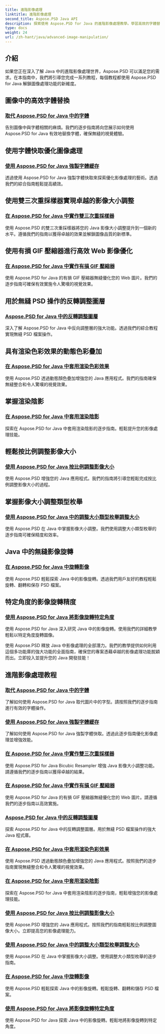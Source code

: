 ```yaml
---
title: 進階影像處理
linktitle: 進階影像處理
second_title: Aspose.PSD Java API
description: 探索使用 Aspose.PSD for Java 的進階影像處理教學。學習高效的字體替換、強製字體快取、實施雙三次重採樣器等等。
type: docs
weight: 24
url: /zh-hant/java/advanced-image-manipulation/
---
```


## 介紹

如果您正在深入了解 Java 中的進階影像處理世界，Aspose.PSD 可以滿足您的需求。在本指南中，我們將引導您完成一系列教程，每個教程都使用 Aspose.PSD for Java 解鎖圖像處理功能的新維度。

## 圖像中的高效字體替換
### [取代 Aspose.PSD for Java 中的字體](./replace-fonts/)
告別圖像中與字體相關的麻煩。我們的逐步指南將向您展示如何使用 Aspose.PSD for Java 有效地替換字體，確保無縫的視覺體驗。

## 使用字體快取優化圖像處理
### [使用 Aspose.PSD for Java 強製字體緩存](./force-font-cache/)
透過使用 Aspose.PSD for Java 強製字體快取來探索優化影像處理的藝術。透過我們的綜合指南輕鬆提高績效。

## 使用雙三次重採樣器實現卓越的影像大小調整
### [在 Aspose.PSD for Java 中實作雙三次重採樣器](./implement-bicubic-resampler/)
使用 Aspose.PSD 的雙三次重採樣器將您的 Java 影像大小調整提升到一個新的水平。遵循我們的指南以獲得卓越的效果並解鎖圖像品質的新標準。

## 使用有損 GIF 壓縮器進行高效 Web 影像優化
### [在 Aspose.PSD for Java 中實作有損 GIF 壓縮器](./implement-lossy-gif-compressor/)
使用 Aspose.PSD for Java 的有損 GIF 壓縮器無縫優化您的 Web 圖片。我們的逐步指南可確保有效實施令人驚嘆的視覺效果。

## 用於無縫 PSD 操作的反轉調整圖層
### [Aspose.PSD for Java 中的反轉調整圖層](./invert-adjustment-layer/)
深入了解 Aspose.PSD for Java 中反向調整層的強大功能。透過我們的綜合教程實現無縫 PSD 檔案操作。

## 具有渲染色彩效果的動態色彩疊加
### [在 Aspose.PSD for Java 中套用渲染色彩效果](./rendering-color-effect/)
使用 Aspose.PSD 透過動態顏色疊加增強您的 Java 應用程式。我們的指南確保無縫整合和令人驚嘆的視覺效果。

## 掌握渲染陰影
### [在 Aspose.PSD for Java 中套用渲染陰影](./rendering-drop-shadow/)
探索在 Aspose.PSD for Java 中套用渲染陰影的逐步指南。輕鬆提升您的影像處理技能。

## 輕鬆按比例調整影像大小
### [使用 Aspose.PSD for Java 按比例調整影像大小](./resize-image-proportionally/)
使用 Aspose.PSD 增強您的 Java 應用程式。我們的指南將引導您輕鬆完成按比例調整影像大小的過程。

## 掌握影像大小調整類型枚舉
### [使用 Aspose.PSD for Java 中的調整大小類型枚舉調整大小](./resizing-with-resize-type-enumeration/)
使用 Aspose.PSD 在 Java 中掌握影像大小調整。我們使用調整大小類型枚舉的逐步指南可確保精度和效率。

## Java 中的無縫影像旋轉
### [在 Aspose.PSD for Java 中旋轉影像](./rotate-image/)
使用 Aspose.PSD 輕鬆探索 Java 中的影像旋轉。透過我們用戶友好的教程輕鬆旋轉、翻轉和保存 PSD 檔案。

## 特定角度的影像旋轉精度
### [使用 Aspose.PSD for Java 將影像旋轉特定角度](./rotate-image-specific-angle/)
使用 Aspose.PSD for Java 深入研究 Java 中的影像旋轉。使用我們的詳細教學輕鬆以特定角度旋轉圖像。

使用 Aspose.PSD 釋放 Java 中影像處理的全部潛力。我們的教學提供如何利用這個多功能庫的強大功能的全面指南，確保您的專案憑藉卓越的影像處理功能脫穎而出。立即投入並提升您的 Java 開發技能！
## 進階影像處理教程
### [取代 Aspose.PSD for Java 中的字體](./replace-fonts/)
了解如何使用 Aspose.PSD for Java 取代圖片中的字型。請按照我們的逐步指南進行有效的字體操作。
### [使用 Aspose.PSD for Java 強製字體緩存](./force-font-cache/)
了解如何使用 Aspose.PSD for Java 強製字體快取。透過此逐步指南優化影像處理並增強效能。
### [在 Aspose.PSD for Java 中實作雙三次重採樣器](./implement-bicubic-resampler/)
使用 Aspose.PSD for Java Bicubic Resampler 增強 Java 影像大小調整功能。請遵循我們的逐步指南以獲得卓越的結果。
### [在 Aspose.PSD for Java 中實作有損 GIF 壓縮器](./implement-lossy-gif-compressor/)
使用 Aspose.PSD for Java 的有損 GIF 壓縮器無縫優化您的 Web 圖片。請遵循我們的逐步指南以高效實施。 
### [Aspose.PSD for Java 中的反轉調整圖層](./invert-adjustment-layer/)
探索 Aspose.PSD for Java 中的反轉調整圖層。用於無縫 PSD 檔案操作的強大 Java 程式庫。
### [在 Aspose.PSD for Java 中套用渲染色彩效果](./rendering-color-effect/)
使用 Aspose.PSD 透過動態顏色疊加增強您的 Java 應用程式。按照我們的逐步指南實現無縫整合和令人驚嘆的視覺效果。
### [在 Aspose.PSD for Java 中套用渲染陰影](./rendering-drop-shadow/)
探索在 Aspose.PSD for Java 中套用渲染陰影的逐步指南，輕鬆增強您的影像處理技能。
### [使用 Aspose.PSD for Java 按比例調整影像大小](./resize-image-proportionally/)
使用 Aspose.PSD 增強您的 Java 應用程式。按照我們的指南輕鬆按比例調整圖像大小。立即提高您的影像處理能力。
### [使用 Aspose.PSD for Java 中的調整大小類型枚舉調整大小](./resizing-with-resize-type-enumeration/)
使用 Aspose.PSD 在 Java 中掌握影像大小調整。使用調整大小類型枚舉的逐步指南。 
### [在 Aspose.PSD for Java 中旋轉影像](./rotate-image/)
使用 Aspose.PSD 輕鬆探索 Java 中的影像旋轉。輕鬆旋轉、翻轉和儲存 PSD 檔案。
### [使用 Aspose.PSD for Java 將影像旋轉特定角度](./rotate-image-specific-angle/)
使用 Aspose.PSD for Java 探索 Java 中的影像旋轉。輕鬆地將影像旋轉到特定角度。